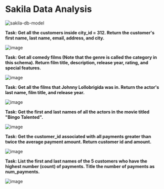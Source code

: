 # Sakila Data Analysis

 
![sakila-db-model](https://github.com/MayBornWitIt/Sakila_Core/assets/126980733/ac708da1-da01-440f-ad82-b04abdbfc305)



**Task: Get all the customers inside city_id = 312. Return the customer's first name, last name, email, address, and city.**

![image](https://github.com/MayBornWitIt/Sakila_Core/assets/126980733/0ee97a6d-f855-4dcf-9b12-552b4d40b991)



**Task: Get all comedy films (Note that the genre is called the category in this schema). Return film title, description, release year, rating, and special features.**

![image](https://github.com/MayBornWitIt/Sakila_Core/assets/126980733/fed317f6-2938-4d05-ad04-b312c987757b)



**Task: Get all the films that Johnny Lollobrigida was in. Return the actor's last name, film title, and release year.**

![image](https://github.com/MayBornWitIt/Sakila_Core/assets/126980733/71c99e00-76f3-454e-a749-d584e4c805ba)



**Task: Get the first and last names of all the actors in the movie titled "Bingo Talented".**

![image](https://github.com/MayBornWitIt/Sakila_Core/assets/126980733/7c98d49c-756f-479c-adbb-7cdcca183a99)



**Task: Get the customer_id associated with all payments greater than twice the average payment amount. Return customer id and amount.**

![image](https://github.com/MayBornWitIt/Sakila_Core/assets/126980733/531830ec-21bf-4bf5-b5c0-64364a0f6033)



**Task: List the first and last names of the 5 customers who have the highest number (count) of payments. Title the number of payments as num_payments.**

![image](https://github.com/MayBornWitIt/Sakila_Core/assets/126980733/b4f89b27-cc78-443f-8600-78c8c81be9e8)
